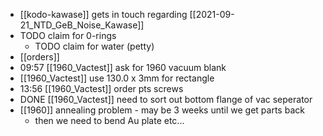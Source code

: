 - [[kodo-kawase]] gets in touch regarding [[2021-09-21_NTD_GeB_Noise_Kawase]]
- TODO claim for 0-rings
	- TODO claim for water (petty)
- [[orders]]
- 09:57 [[1960_Vactest]] ask for 1960 vacuum blank
- [[1960_Vactest]] use 130.0 x 3mm for rectangle
- 13:56 [[1960_Vactest]] order pts screws
- DONE [[1960_Vactest]] need to sort out bottom flange of vac seperator
- [[1960]] annealing problem - may be 3 weeks until we get parts back
	- then we need to bend Au plate etc...